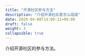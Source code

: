 ```yaml
---
title: "开源社区参与方法"
description: "介绍开源社区是怎么组成"
date: 2020-04-08T14:09:21+09:00
draft: false
weight: 3
collapsible: true
---
```


介绍开源社区的参与方法。
